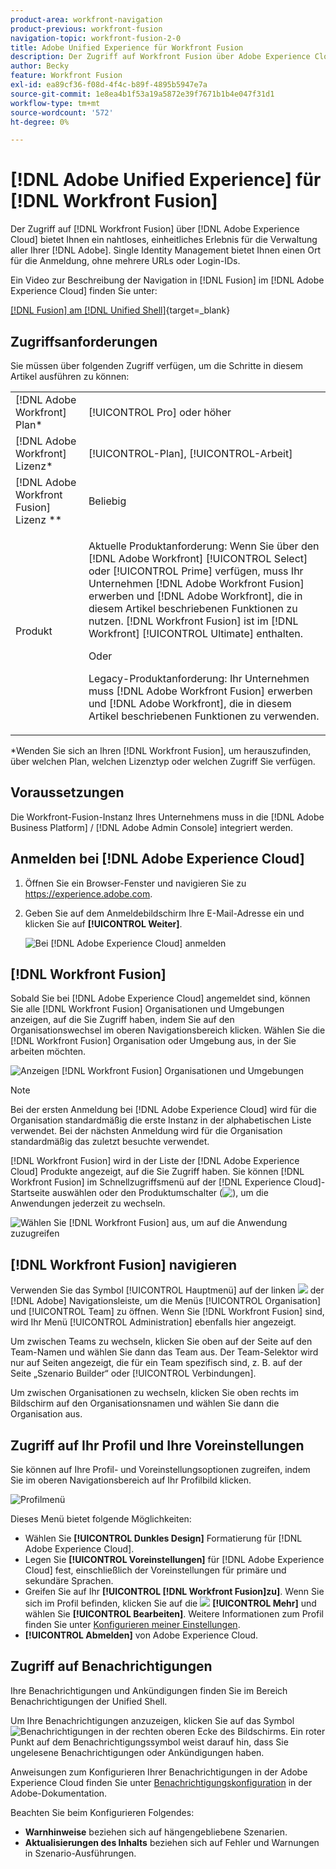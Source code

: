 ```yaml
---
product-area: workfront-navigation
product-previous: workfront-fusion
navigation-topic: workfront-fusion-2-0
title: Adobe Unified Experience für Workfront Fusion
description: Der Zugriff auf Workfront Fusion über Adobe Experience Cloud bietet Ihnen ein nahtloses, einheitliches Erlebnis für die Verwaltung aller Ihrer Adobe-Anwendungen.
author: Becky
feature: Workfront Fusion
exl-id: ea89cf36-f08d-4f4c-b89f-4895b5947e7a
source-git-commit: 1e8ea4b1f53a19a5872e39f7671b1b4e047f31d1
workflow-type: tm+mt
source-wordcount: '572'
ht-degree: 0%

---
```


# [!DNL Adobe Unified Experience] für [!DNL Workfront Fusion]

Der Zugriff auf [!DNL Workfront Fusion] über [!DNL Adobe Experience Cloud] bietet Ihnen ein nahtloses, einheitliches Erlebnis für die Verwaltung aller Ihrer [!DNL Adobe]. Single Identity Management bietet Ihnen einen Ort für die Anmeldung, ohne mehrere URLs oder Login-IDs.

Ein Video zur Beschreibung der Navigation in [!DNL Fusion] im [!DNL Adobe Experience Cloud] finden Sie unter:

[[!DNL Fusion] am [!DNL Unified Shell]](https://video.tv.adobe.com/v/3412392/){target=_blank}

## Zugriffsanforderungen

Sie müssen über folgenden Zugriff verfügen, um die Schritte in diesem Artikel ausführen zu können:

<table style="table-layout:auto"> 
 <col> 
 <col> 
 <tbody> 
  <tr> 
   <td role="rowheader">[!DNL Adobe Workfront] Plan*</td> 
   <td> <p>[!UICONTROL Pro] oder höher</p> </td> 
  </tr> 
  <tr data-mc-conditions=""> 
   <td role="rowheader">[!DNL Adobe Workfront] Lizenz*</td> 
   <td> <p>[!UICONTROL-Plan], [!UICONTROL-Arbeit]</p> </td> 
  </tr> 
  <tr> 
   <td role="rowheader">[!DNL Adobe Workfront Fusion] Lizenz **</td> 
   <td>
   <p>Beliebig</p> 
  </tr> 
  <tr> 
   <td role="rowheader">Produkt</td> 
   <td>
   <p>Aktuelle Produktanforderung: Wenn Sie über den [!DNL Adobe Workfront] [!UICONTROL Select] oder [!UICONTROL Prime] verfügen, muss Ihr Unternehmen [!DNL Adobe Workfront Fusion] erwerben und [!DNL Adobe Workfront], die in diesem Artikel beschriebenen Funktionen zu nutzen. [!DNL Workfront Fusion] ist im [!DNL Workfront] [!UICONTROL Ultimate] enthalten.</p>
   <p>Oder</p>
   <p>Legacy-Produktanforderung: Ihr Unternehmen muss [!DNL Adobe Workfront Fusion] erwerben und [!DNL Adobe Workfront], die in diesem Artikel beschriebenen Funktionen zu verwenden.</p>
   </td> 
  </tr> 
 </tbody> 
</table>
*Wenden Sie sich an Ihren [!DNL Workfront Fusion], um herauszufinden, über welchen Plan, welchen Lizenztyp oder welchen Zugriff Sie verfügen.

## Voraussetzungen

Die Workfront-Fusion-Instanz Ihres Unternehmens muss in die [!DNL Adobe Business Platform] / [!DNL Adobe Admin Console] integriert werden.

## Anmelden bei [!DNL Adobe Experience Cloud]

1. Öffnen Sie ein Browser-Fenster und navigieren Sie zu <https://experience.adobe.com>.
1. Geben Sie auf dem Anmeldebildschirm Ihre E-Mail-Adresse ein und klicken Sie auf **[!UICONTROL Weiter]**.

   ![Bei [!DNL Adobe Experience Cloud]](assets/aec-login-page.png) anmelden

## [!DNL Workfront Fusion]

Sobald Sie bei [!DNL Adobe Experience Cloud] angemeldet sind, können Sie alle [!DNL Workfront Fusion] Organisationen und Umgebungen anzeigen, auf die Sie Zugriff haben, indem Sie auf den Organisationswechsel im oberen Navigationsbereich klicken. Wählen Sie die [!DNL Workfront Fusion] Organisation oder Umgebung aus, in der Sie arbeiten möchten.

![Anzeigen [!DNL Workfront Fusion] Organisationen und Umgebungen](assets/aec-view-all-orgs.png)

>[!NOTE]
>
>Bei der ersten Anmeldung bei [!DNL Adobe Experience Cloud] wird für die Organisation standardmäßig die erste Instanz in der alphabetischen Liste verwendet. Bei der nächsten Anmeldung wird für die Organisation standardmäßig das zuletzt besuchte verwendet.

[!DNL Workfront Fusion] wird in der Liste der [!DNL Adobe Experience Cloud] Produkte angezeigt, auf die Sie Zugriff haben. Sie können [!DNL Workfront Fusion] im Schnellzugriffsmenü auf der [!DNL Experience Cloud]-Startseite auswählen oder den Produktumschalter (![) ](assets/main-menu-icon.png), um die Anwendungen jederzeit zu wechseln.

![Wählen Sie [!DNL Workfront Fusion] aus, um auf die Anwendung zuzugreifen](assets/aec-product-switcher.png)

## [!DNL Workfront Fusion] navigieren

Verwenden Sie das Symbol [!UICONTROL Hauptmenü] auf der linken ![](assets/main-menu-icon-left-nav.png) der [!DNL Adobe] Navigationsleiste, um die Menüs [!UICONTROL Organisation] und [!UICONTROL Team] zu öffnen. Wenn Sie [!DNL Workfront Fusion] sind, wird Ihr Menü [!UICONTROL Administration] ebenfalls hier angezeigt.

Um zwischen Teams zu wechseln, klicken Sie oben auf der Seite auf den Team-Namen und wählen Sie dann das Team aus. Der Team-Selektor wird nur auf Seiten angezeigt, die für ein Team spezifisch sind, z. B. auf der Seite „Szenario Builder“ oder [!UICONTROL Verbindungen].

Um zwischen Organisationen zu wechseln, klicken Sie oben rechts im Bildschirm auf den Organisationsnamen und wählen Sie dann die Organisation aus.

## Zugriff auf Ihr Profil und Ihre Voreinstellungen

Sie können auf Ihre Profil- und Voreinstellungsoptionen zugreifen, indem Sie im oberen Navigationsbereich auf Ihr Profilbild klicken.

![Profilmenü](assets/aec-profile-picture-menu.png)

Dieses Menü bietet folgende Möglichkeiten:

* Wählen Sie **[!UICONTROL Dunkles Design]** Formatierung für [!DNL Adobe Experience Cloud].
* Legen Sie **[!UICONTROL Voreinstellungen]** für [!DNL Adobe Experience Cloud] fest, einschließlich der Voreinstellungen für primäre und sekundäre Sprachen.
* Greifen Sie auf Ihr **[!UICONTROL [!DNL Workfront Fusion]zu]**. Wenn Sie sich im Profil befinden, klicken Sie auf die ![](assets/more-icon.png) **[!UICONTROL Mehr]** und wählen Sie **[!UICONTROL Bearbeiten]**. Weitere Informationen zum Profil finden Sie unter [Konfigurieren meiner Einstellungen](/help/quicksilver/workfront-basics/manage-your-account-and-profile/configuring-your-user-profile/configure-my-settings.md).
* **[!UICONTROL Abmelden]** von Adobe Experience Cloud.


## Zugriff auf Benachrichtigungen

Ihre Benachrichtigungen und Ankündigungen finden Sie im Bereich Benachrichtigungen der Unified Shell.

Um Ihre Benachrichtigungen anzuzeigen, klicken Sie auf das Symbol ![Benachrichtigungen](assets/notifications-icon.png) in der rechten oberen Ecke des Bildschirms. Ein roter Punkt auf dem Benachrichtigungssymbol weist darauf hin, dass Sie ungelesene Benachrichtigungen oder Ankündigungen haben.

Anweisungen zum Konfigurieren Ihrer Benachrichtigungen in der Adobe Experience Cloud finden Sie unter [Benachrichtigungskonfiguration](https://experienceleague.adobe.com/docs/experience-manager-cloud-service/content/implementing/using-cloud-manager/notifications.html?lang=en#:~:text=You%20can%20customize%20how%20you,how%20you%20receive%20your%20notifications.) in der Adobe-Dokumentation.

Beachten Sie beim Konfigurieren Folgendes:

* **Warnhinweise** beziehen sich auf hängengebliebene Szenarien.
* **Aktualisierungen des Inhalts** beziehen sich auf Fehler und Warnungen in Szenario-Ausführungen.

